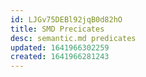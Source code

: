 ```yaml
---
id: LJGv75DEBl92jqB0d82hO
title: SMD Precicates
desc: semantic.md predicates
updated: 1641966302259
created: 1641966281243
---
```


